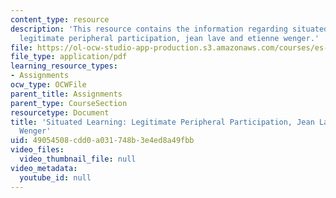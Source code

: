 ```yaml
---
content_type: resource
description: 'This resource contains the information regarding situated learning:
  legitimate peripheral participation, jean lave and etienne wenger.'
file: https://ol-ocw-studio-app-production.s3.amazonaws.com/courses/es-291-learning-seminar-experiments-in-education-spring-2003/49054508cdd0a031748b3e4ed8a49fbb_MITES_291S03_5.pdf
file_type: application/pdf
learning_resource_types:
- Assignments
ocw_type: OCWFile
parent_title: Assignments
parent_type: CourseSection
resourcetype: Document
title: 'Situated Learning: Legitimate Peripheral Participation, Jean Lave and Etienne
  Wenger'
uid: 49054508-cdd0-a031-748b-3e4ed8a49fbb
video_files:
  video_thumbnail_file: null
video_metadata:
  youtube_id: null
---
```

